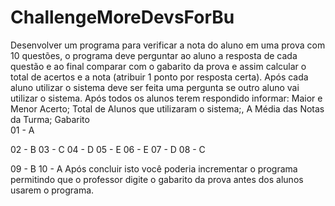 # ChallengeMoreDevsForBu
Desenvolver um programa para verificar a nota do aluno em uma prova com 10 questões, o programa deve perguntar ao aluno a resposta de cada questão e ao final comparar com o gabarito da prova e assim calcular o total de acertos e a nota (atribuir 1 ponto por resposta certa). Após cada aluno utilizar o sistema deve ser feita uma pergunta se outro aluno vai utilizar o sistema. Após todos os alunos terem respondido informar:
Maior e Menor Acerto;
Total de Alunos que utilizaram o sistema;,
A Média das Notas da Turma;
Gabarito  
01 - A

02 - B
03 - C
04 - D
05 - E
06 - E
07 - D
08 - C

09 - B
10 - A
Após concluir isto você poderia incrementar o programa permitindo que o professor digite o gabarito da prova antes dos alunos usarem o programa.
